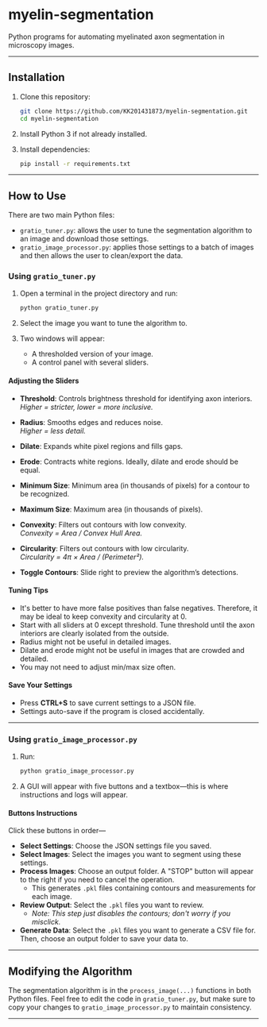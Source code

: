 # myelin-segmentation

Python programs for automating myelinated axon segmentation in microscopy images.

---

## Installation

1. Clone this repository:

    ```bash
    git clone https://github.com/KK201431873/myelin-segmentation.git
    cd myelin-segmentation
    ```

2. Install Python 3 if not already installed.

3. Install dependencies:

    ```bash
    pip install -r requirements.txt
    ```

---

## How to Use

There are two main Python files:

- `gratio_tuner.py`: allows the user to tune the segmentation algorithm to an image and download those settings.
- `gratio_image_processor.py`: applies those settings to a batch of images and then allows the user to clean/export the data.

### Using `gratio_tuner.py`

1. Open a terminal in the project directory and run:

    ```bash
    python gratio_tuner.py
    ```

2. Select the image you want to tune the algorithm to.

3. Two windows will appear:
   - A thresholded version of your image.
   - A control panel with several sliders.

#### Adjusting the Sliders

- **Threshold**: Controls brightness threshold for identifying axon interiors.  
  _Higher = stricter, lower = more inclusive._

- **Radius**: Smooths edges and reduces noise.  
  _Higher = less detail._

- **Dilate**: Expands white pixel regions and fills gaps.

- **Erode**: Contracts white regions. Ideally, dilate and erode should be equal.

- **Minimum Size**: Minimum area (in thousands of pixels) for a contour to be recognized.

- **Maximum Size**: Maximum area (in thousands of pixels).

- **Convexity**: Filters out contours with low convexity.  
  _Convexity = Area / Convex Hull Area._

- **Circularity**: Filters out contours with low circularity.  
  _Circularity = 4π × Area / (Perimeter²)._

- **Toggle Contours**: Slide right to preview the algorithm’s detections.

#### Tuning Tips

- It's better to have more false positives than false negatives. Therefore, it may be ideal to keep convexity and circularity at 0.
- Start with all sliders at 0 except threshold. Tune threshold until the axon interiors are clearly isolated from the outside.
- Radius might not be useful in detailed images.
- Dilate and erode might not be useful in images that are crowded and detailed.
- You may not need to adjust min/max size often.

#### Save Your Settings

- Press **CTRL+S** to save current settings to a JSON file.
- Settings auto-save if the program is closed accidentally.

---

### Using `gratio_image_processor.py`

1. Run:

    ```bash
    python gratio_image_processor.py
    ```

2. A GUI will appear with five buttons and a textbox—this is where instructions and logs will appear.

#### Buttons Instructions

Click these buttons in order—

- **Select Settings**: Choose the JSON settings file you saved.
- **Select Images**: Select the images you want to segment using these settings.
- **Process Images**: Choose an output folder. A "STOP" button will appear to the right if you need to cancel the operation.
  - This generates `.pkl` files containing contours and measurements for each image.
- **Review Output**: Select the `.pkl` files you want to review.
  - _Note: This step just disables the contours; don't worry if you misclick._
- **Generate Data**: Select the `.pkl` files you want to generate a CSV file for. Then, choose an output folder to save your data to.

---

## Modifying the Algorithm

The segmentation algorithm is in the `process_image(...)` functions in both Python files. Feel free to edit the code in `gratio_tuner.py`, but make sure to copy your changes to `gratio_image_processor.py` to maintain consistency.

---

